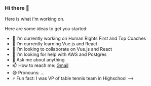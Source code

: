 ### Hi there 👋

Here is what i'm working on.

Here are some ideas to get you started:

- 🔭 I’m currently working on Human Rights First and Top Coaches
- 🌱 I’m currently learning Vue.js and React
- 👯 I’m looking to collaborate on Vue.js and React
- 🤔 I’m looking for help with AWS and Postgres
- 💬 Ask me about anything
- 📫 How to reach me: [Gmail](philfives@gmail.com)
- 😄 Pronouns: ...
- ⚡ Fun fact: I was VP of table tennis team in Highschool
-->
